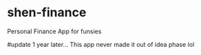 # shen-finance
Personal Finance App for funsies 

#update 1 year later... This app never made it out of idea phase lol
